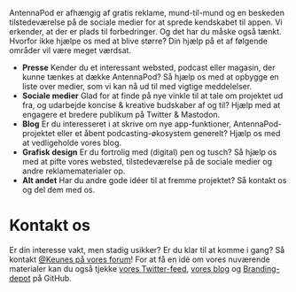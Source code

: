 AntennaPod er afhængig af gratis reklame, mund-til-mund og en beskeden
tilstedeværelse på de sociale medier for at sprede kendskabet til appen. Vi
erkender, at der er plads til forbedringer. Og det har du måske også tænkt.
Hvorfor ikke hjælpe os med at blive større? Din hjælp på et af følgende områder
vil være meget værdsat.

* **Presse** Kender du et interessant websted, podcast eller magasin, der kunne
tænkes at dække AntennaPod? Så hjælp os med at opbygge en liste over medier, som
vi kan nå ud til med vigtige meddelelser.
* **Sociale medier** Glad for at finde på nye vinkle til at tale om projektet ud
fra, og udarbejde koncise & kreative budskaber af og til? Hjælp med at engagere
et bredere publikum på Twitter & Mastodon.
* **Blog** Er du interesseret i at skrive om nye app-funktioner,
AntennaPod-projektet eller et åbent podcasting-økosystem generelt? Hjælp os med
at vedligeholde vores blog.
* **Grafisk design** Er du fortrolig med (digital) pen og tusch? Så hjælp os med
at pifte vores websted, tilstedeværelse på de sociale medier og andre
reklamematerialer op.
* **Alt andet** Har du andre gode idéer til at fremme projektet? Så kontakt os
og del dem med os.

# Kontakt os

Er din interesse vakt, men stadig usikker? Er du klar til at komme i gang? Så
kontakt [@Keunes på vores forum](https://forum.antennapod.org/u/keunes)! For at
få en idé om vores nuværende materialer kan du også tjekke [vores
Twitter-feed](https://www.twitter.com/antennapod), [vores blog](/blog) og
[Branding-depot](https://github.com/AntennaPod/Branding) på GitHub.
